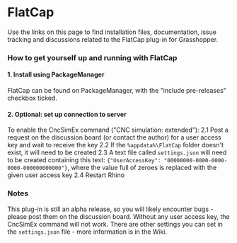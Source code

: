 # FlatCap
Use the links on this page to find installation files, documentation, issue tracking and discussions related to the FlatCap plug-in for Grasshopper.

### How to get yourself up and running with FlatCap
#### 1. Install using PackageManager
FlatCap can be found on PackageManager, with the "include pre-releases" checkbox ticked.

#### 2. Optional: set up connection to server
To enable the CncSimEx command ("CNC simulation: extended"):
2.1 Post a request on the discussion board (or contact the author) for a user access key and wait to receive the key
2.2 If the `%appdata%\FlatCap` folder doesn't exist, it will need to be created
2.3 A text file called `settings.json` will need to be created containing this text: `{"UserAccessKey": "00000000-0000-0000-0000-000000000000"}`, where the value full of zeroes is replaced with the given user access key
2.4 Restart Rhino

### Notes
This plug-in is still an alpha release, so you will likely encounter bugs - please post them on the discussion board.  Without any user access key, the CncSimEx command will not work.  There are other settings you can set in the `settings.json` file - more information is in the Wiki.
